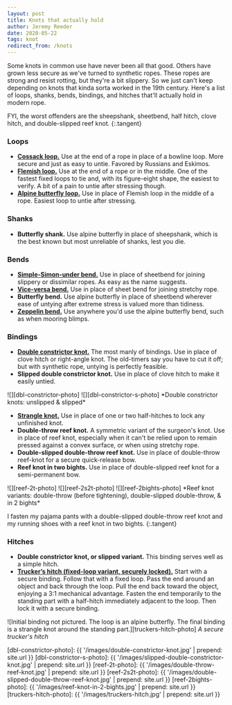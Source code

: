 ```yaml
---
layout: post
title: Knots that actually hold
author: Jeremy Reeder
date: 2020-05-22
tags: knot
redirect_from: /knots
---
```


Some knots in common use have never been all that good. Others have grown less
secure as we've turned to synthetic ropes. These ropes are strong and resist
rotting, but they're a bit slippery. So we just can't keep depending on knots
that kinda sorta worked in the 19th century. Here's a list of loops, shanks,
bends, bindings, and hitches that'll actually hold in modern rope.

FYI, the worst offenders are the sheepshank, sheetbend, half hitch, clove
hitch, and double-slipped reef knot.
{:.tangent}


### Loops
- **[Cossack loop.][cossack-loop]** Use at the end of a rope in place of a
  bowline loop. More secure and just as easy to untie. Favored by Russians and
Eskimos.
- **[Flemish loop.][flemish-loop]** Use at the end of a rope or in the middle.
  One of the fastest fixed loops to tie and, with its figure-eight shape, the
  easiest to verify. A bit of a pain to untie after stressing though.
- **[Alpine butterfly loop.][butterfly-loop]** Use in place of Flemish loop in
  the middle of a rope. Easiest loop to untie after stressing.


### Shanks
- **Butterfly shank.** Use alpine butterfly in place of sheepshank, which is
  the best known but most unreliable of shanks, lest you die.


### Bends
- **[Simple-Simon-under bend.][simple-simon-under]** Use in place of sheetbend
  for joining slippery or dissimilar ropes. As easy as the name suggests.
- **[Vice-versa bend.][vice-versa-bend]** Use in place of sheet bend for
  joining stretchy rope.
- **Butterfly bend.** Use alpine butterfly in place of sheetbend wherever ease
  of untying after extreme stress is valued more than tidiness.
- **[Zeppelin bend.][zeppelin-bend]** Use anywhere you'd use the alpine
  butterfly bend, such as when mooring blimps.


### Bindings
- **[Double constrictor knot.][double-constrictor]** The most manly of
  bindings. Use in place of clove hitch or right-angle knot. The old-timers say
  you have to cut it off; but with synthetic rope, untying is perfectly
  feasible.
- **Slipped double constrictor knot.** Use in place of clove hitch to make it
  easily untied.

<div class="gallery" markdown="1">
![][dbl-constrictor-photo]
![][dbl-constrictor-s-photo]
*Double constrictor knots: unslipped & slipped*
</div>

- **[Strangle knot.][strangle-knot]** Use in place of one or two half-hitches to lock any
  unfinished knot.
- **Double-throw reef knot.** A symmetric variant of the surgeon's knot. Use in
  place of reef knot, especially when it can't be relied upon to remain pressed
  against a convex surface, or when using stretchy rope.
- **Double-slipped double-throw reef knot.** Use in place of double-throw
  reef-knot for a secure quick-release bow.
- **Reef knot in two bights.** Use in place of double-slipped reef knot for a
  semi-permanent bow.

<div class="gallery" markdown="1">
![][reef-2t-photo]
![][reef-2s2t-photo]
![][reef-2bights-photo]
*Reef knot variants: double-throw (before tightening), double-slipped double-throw, & in 2 bights*
</div>

I fasten my pajama pants with a double-slipped double-throw reef knot and my
running shoes with a reef knot in two bights.
{:.tangent}


### Hitches
- **Double constrictor knot, or slipped variant.** This binding serves well as
  a simple hitch.
- **[Trucker’s hitch (fixed-loop variant, securely locked).][truckers-hitch]**
  Start with a secure binding. Follow that with a fixed loop. Pass the end around
  an object and back through the loop. Pull the end back toward the object,
  enjoying a 3:1 mechanical advantage. Fasten the end temporarily to the standing
  part with a half-hitch immediately adjacent to the loop. Then lock it with a
  secure binding.

![Initial binding not pictured. The loop is an alpine butterfly. The final binding is a strangle knot around the standing part.][truckers-hitch-photo]
*A secure trucker's hitch*


[dbl-constrictor-photo]:   {{ '/images/double-constrictor-knot.jpg'       | prepend: site.url }}
[dbl-constrictor-s-photo]: {{ '/images/slipped-double-constrictor-knot.jpg'       | prepend: site.url }}
[reef-2t-photo]:           {{ '/images/double-throw-reef-knot.jpg'                | prepend: site.url }}
[reef-2s2t-photo]:         {{ '/images/double-slipped-double-throw-reef-knot.jpg' | prepend: site.url }}
[reef-2bights-photo]:      {{ '/images/reef-knot-in-2-bights.jpg'                 | prepend: site.url }}
[truckers-hitch-photo]:    {{ '/images/truckers-hitch.jpg'                        | prepend: site.url }}

[butterfly-bend]:     https://www.netknots.com/rope_knots/alpine-butterfly-bend
[butterfly-loop]:     https://www.netknots.com/rope_knots/butterfly-knot
[double-constrictor]: https://www.101knots.com/double-constrictor-knot.html
[cossack-loop]:       https://en.wikipedia.org/wiki/Cossack_knot
[flemish-loop]:       https://www.netknots.com/rope_knots/figure-eight
[simple-simon-under]: https://en.wikipedia.org/wiki/Simple_Simon_under
[strangle-knot]:      https://www.netknots.com/rope_knots/strangle-knot
[vice-versa-bend]:    https://en.wikipedia.org/wiki/Reever_Knot
[zeppelin-bend]:      https://www.netknots.com/rope_knots/zeppelin-bend
[truckers-hitch]:     https://en.wikipedia.org/wiki/Trucker%27s_hitch
